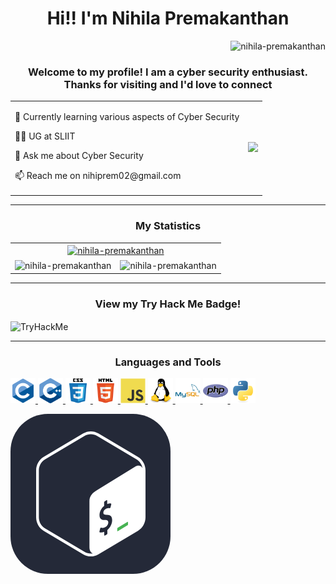 <h1 align="center">Hi!! I'm Nihila Premakanthan</h1>
<p align="right"> <img src="https://komarev.com/ghpvc/?username=nihila-premakanthan&label=Profile%20views&color=0e75b6&style=flat" alt="nihila-premakanthan" /> </p>

<h3 align="center">Welcome to my profile! I am a cyber security enthusiast. Thanks for visiting and I'd love to connect</h3>

<div>
<table align = "center">
<tr>
<td>
 <p>🌱 Currently learning various aspects of Cyber Security</p>
 <p>🧑‍🎓 UG at SLIIT</p>
 <p>💬 Ask me about Cyber Security</p>
 <p>📫 Reach me on nihiprem02@gmail.com</p>
</td>
<td>
 <img src= "https://camo.githubusercontent.com/4d11f93bca635e529eeedef9eb13e20553a9ed6dc4bda4ed8602abc915c6a02a/68747470733a2f2f63646e2e6472696262626c652e636f6d2f75736572732f31373730372f73637265656e73686f74732f323431333735342f7272722e676966">
</td>
</tr>
</table>
</div>

<hr>
<div>
<h3 align="center">My Statistics</h3>
 <table>     
 <tr>
 <td colspan = 2 style = "text-align: center"><a href="https://github.com/ryo-ma/github-profile-trophy"><img src="https://github-profile-trophy.vercel.app/?username=nihila-premakanthan" alt="nihila-premakanthan" align = "center"/></a></td>  
 </tr>        
 <tr>
 <td><img align="center" src="https://github-readme-stats.vercel.app/api?username=nihila-premakanthan&show_icons=true&locale=en" alt="nihila-premakanthan" /></td>
 <td><img align="center" src="https://github-readme-streak-stats.herokuapp.com/?user=nihila-premakanthan&" alt="nihila-premakanthan" /></td>
 </tr>
</table>
</div>
<hr>

<h3 align = "center">View my Try Hack Me Badge!</h3>
   <img align = "center" src="https://tryhackme-badges.s3.amazonaws.com/Nihila.png" alt="TryHackMe">



<hr>
<h3 align="center">Languages and Tools</h3>
<p align="left"> 
 <a href="https://www.cprogramming.com/" target="_blank" rel="noreferrer"> <img src="https://raw.githubusercontent.com/devicons/devicon/master/icons/c/c-original.svg" alt="c" width="40" height="40"/> </a> <a href="https://www.w3schools.com/cpp/" target="_blank" rel="noreferrer"> <img src="https://raw.githubusercontent.com/devicons/devicon/master/icons/cplusplus/cplusplus-original.svg" alt="cplusplus" width="40" height="40"/> </a> <a href="https://www.w3schools.com/css/" target="_blank" rel="noreferrer"> <img src="https://raw.githubusercontent.com/devicons/devicon/master/icons/css3/css3-original-wordmark.svg" alt="css3" width="40" height="40"/> </a> <a href="https://www.w3.org/html/" target="_blank" rel="noreferrer"> <img src="https://raw.githubusercontent.com/devicons/devicon/master/icons/html5/html5-original-wordmark.svg" alt="html5" width="40" height="40"/> </a> <a href="https://developer.mozilla.org/en-US/docs/Web/JavaScript" target="_blank" rel="noreferrer"> <img src="https://raw.githubusercontent.com/devicons/devicon/master/icons/javascript/javascript-original.svg" alt="javascript" width="40" height="40"/> </a> <a href="https://www.linux.org/" target="_blank" rel="noreferrer"> <img src="https://raw.githubusercontent.com/devicons/devicon/master/icons/linux/linux-original.svg" alt="linux" width="40" height="40"/> </a> <a href="https://www.mysql.com/" target="_blank" rel="noreferrer"> <img src="https://raw.githubusercontent.com/devicons/devicon/master/icons/mysql/mysql-original-wordmark.svg" alt="mysql" width="40" height="40"/> </a> <a href="https://www.php.net" target="_blank" rel="noreferrer"> <img src="https://raw.githubusercontent.com/devicons/devicon/master/icons/php/php-original.svg" alt="php" width="40" height="40"/> </a> <a href="https://www.python.org" target="_blank" rel="noreferrer"> <img src="https://raw.githubusercontent.com/devicons/devicon/master/icons/python/python-original.svg" alt="python" width="40" height="40"/> </a> </p>


<svg xmlns="http://www.w3.org/2000/svg" width="256" height="256" fill="none" viewBox="0 0 256 256"><rect width="256" height="256" fill="#242938" rx="60"/><path fill="#242938" fill-rule="evenodd" d="M203.819 68.8354L140.679 31.3552C133.143 26.8816 123.854 26.8816 116.318 31.3552L53.1774 68.8354C45.6434 73.3091 41 81.575 41 90.5223V165.483C41 174.428 45.6434 182.698 53.1796 187.172L116.32 224.645C120.088 226.883 124.29 227.999 128.499 227.999C132.706 227.999 136.909 226.883 140.677 224.645L203.817 187.172C211.353 182.698 215.999 174.428 215.999 165.483V90.5223C215.999 81.575 211.353 73.3091 203.819 68.8354Z" clip-rule="evenodd"/><path fill="#fff" fill-rule="evenodd" d="M118.527 220.808L55.3866 183.334C49.2108 179.668 45.3744 172.828 45.3744 165.482V90.5234C45.3744 83.1768 49.2109 76.3374 55.3844 72.673L118.527 35.1928C121.554 33.3958 125.002 32.4455 128.499 32.4455C131.994 32.4455 135.442 33.3958 138.472 35.1928L201.612 72.673C206.816 75.7619 210.326 81.1109 211.313 87.1103C209.219 82.6411 204.496 81.4262 198.993 84.6409L139.259 121.537C131.811 125.891 126.319 130.777 126.314 139.758V213.362C126.31 218.74 128.482 222.223 131.818 223.233C130.722 223.423 129.617 223.555 128.499 223.555C125.002 223.555 121.554 222.605 118.527 220.808ZM203.819 68.8343L140.679 31.3563C136.911 29.1184 132.704 28.0005 128.499 28.0005C124.293 28.0005 120.086 29.1184 116.318 31.3563L53.1774 68.8343C45.6434 73.308 41 81.5761 41 90.5234V165.482C41 174.427 45.6434 182.697 53.1796 187.171L116.32 224.646C120.09 226.882 124.293 228 128.499 228C132.706 228 136.909 226.882 140.677 224.646L203.819 187.171C211.355 182.697 215.999 174.427 215.999 165.482V90.5234C215.999 81.5761 211.355 73.308 203.819 68.8343Z" clip-rule="evenodd"/><path fill="#47B353" fill-rule="evenodd" d="M187.267 172.729L171.545 182.139C171.128 182.382 170.822 182.655 170.819 183.156V187.27C170.819 187.773 171.157 187.982 171.573 187.737L187.539 178.034C187.955 177.791 188.019 177.326 188.022 176.825V173.196C188.022 172.696 187.684 172.486 187.267 172.729Z" clip-rule="evenodd"/><path fill="#242938" fill-rule="evenodd" d="M153.788 138.098C154.297 137.84 154.716 138.157 154.723 138.823L154.776 144.262C157.053 143.356 159.031 143.114 160.823 143.528C161.212 143.632 161.384 144.161 161.225 144.789L160.028 149.609C159.935 149.973 159.73 150.341 159.483 150.57C159.379 150.672 159.273 150.751 159.168 150.804C159.007 150.886 158.848 150.912 158.696 150.881C157.878 150.696 155.933 150.271 152.873 151.821C149.663 153.446 148.54 156.235 148.562 158.305C148.589 160.777 149.857 161.526 154.235 161.601C160.069 161.698 162.59 164.247 162.651 170.123C162.711 175.893 159.631 182.089 154.919 185.886L155.023 191.27C155.029 191.918 154.608 192.661 154.099 192.919L150.91 194.756C150.399 195.014 149.98 194.696 149.973 194.048L149.918 188.752C147.187 189.887 144.419 190.161 142.651 189.451C142.318 189.321 142.175 188.829 142.307 188.269L143.463 183.401C143.555 183.017 143.758 182.633 144.034 182.389C144.131 182.294 144.232 182.221 144.333 182.17C144.516 182.078 144.695 182.058 144.847 182.115C146.752 182.757 149.189 182.457 151.532 181.271C154.509 179.765 156.5 176.729 156.469 173.713C156.44 170.976 154.959 169.839 151.356 169.812C146.77 169.825 142.495 168.921 142.424 162.17C142.367 156.612 145.257 150.828 149.832 147.171L149.775 141.736C149.768 141.068 150.176 140.333 150.701 140.069L153.788 138.098Z" clip-rule="evenodd"/></svg>

